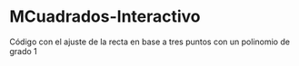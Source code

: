 # MCuadrados-Interactivo
Código con el ajuste de  la recta en base a tres puntos con un polinomio de grado 1 
